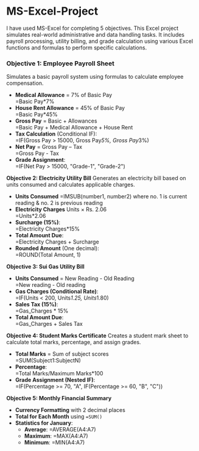 # MS-Excel-Project
I have used MS-Excel for completing 5 objectives. This Excel project simulates real-world administrative and data handling tasks. It includes payroll processing, utility billing, and grade calculation using various Excel functions and formulas to perform specific calculations. 

### Objective 1: Employee Payroll Sheet
Simulates a basic payroll system using formulas to calculate employee compensation.
- **Medical Allowance** = 7% of Basic Pay  
=Basic Pay*7%
- **House Rent Allowance** = 45% of Basic Pay  
=Basic Pay*45%
- **Gross Pay** = Basic + Allowances  
=Basic Pay + Medical Allowance + House Rent
- **Tax Calculation** (Conditional IF):  
=IF(Gross Pay > 15000, Gross Pay*5%, Gross Pay*3%)
- **Net Pay** = Gross Pay – Tax  
=Gross Pay - Tax
- **Grade Assignment**:  
=IF(Net Pay > 15000, "Grade-1", "Grade-2")

**Objective 2: Electricity Utility Bill**
Generates an electricity bill based on units consumed and calculates applicable charges.
- **Units Consumed** 
=IMSUB(number1, number2) where no. 1 is current reading & no. 2 is previous reading
- **Electricity Charges** Units × Rs. 2.06  
=Units*2.06
- **Surcharge (15%)**:  
=Electricity Charges*15%
- **Total Amount Due**:  
=Electricity Charges + Surcharge
- **Rounded Amount** (One decimal):  
=ROUND(Total Amount, 1)

**Objective 3: Sui Gas Utility Bill**
- **Units Consumed** = New Reading - Old Reading  
=New reading - Old reading
- **Gas Charges (Conditional Rate)**:  
=IF(Units < 200, Units*1.25, Units*1.80)
- **Sales Tax (15%)**:  
=Gas_Charges * 15%
- **Total Amount Due**:  
=Gas_Charges + Sales Tax

**Objective 4: Student Marks Certificate**
Creates a student mark sheet to calculate total marks, percentage, and assign grades.
- **Total Marks** = Sum of subject scores  
=SUM(Subject1:SubjectN)
- **Percentage**:  
=Total Marks/Maximum Marks*100
- **Grade Assignment (Nested IF)**:  
=IF(Percentage >= 70, "A", IF(Percentage >= 60, "B", "C"))

**Objective 5: Monthly Financial Summary**
- **Currency Formatting** with 2 decimal places
- **Total for Each Month** using `=SUM()`
- **Statistics for January**:
  - **Average**: =AVERAGE(A4:A7)
  - **Maximum**: =MAX(A4:A7)
  - **Minimum**: =MIN(A4:A7)
